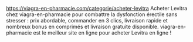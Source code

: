 https://viagra-en-pharmacie.com/categorie/acheter-levitra
Acheter Levitra chez viagra-en-pharmacie pour combattre la dysfonction érectile sans stresser : prix abordable, commander en 3 clics, livraison rapide et nombreux bonus en comprimés et livraison gratuite disponible.
viagra-en-pharmacie est le meilleur site en ligne pour acheter Levitra  en ligne !
